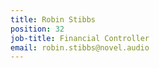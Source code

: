 ```yaml
---
title: Robin Stibbs
position: 32
job-title: Financial Controller
email: robin.stibbs@novel.audio
---
```


